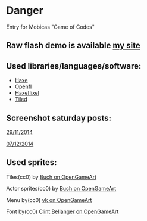 Danger
======

Entry for Mobicas "Game of Codes"

Raw flash demo is available [my site](https://nazywam.github.io/projects/Danger/)
-------------


Used libraries/languages/software:
-------------

* [Haxe](http://haxe.org/)
* [Openfl](http://www.openfl.org/)
* [Haxeflixel](http://haxeflixel.com/)
* [Tiled](http://www.mapeditor.org/)

Screenshot saturday posts:
-------------
[29/11/2014](https://www.reddit.com/r/gamedev/comments/2nq9ru/screenshot_saturday_200_giving_thanks_to_gaming/cmg12hk)

[07/12/2014](https://www.reddit.com/r/gamedev/comments/2oflvw/screenshot_saturday_201_new_paint_job/cmnsnxt)

Used sprites:
-------------
Tiles(cc0) by [Buch on OpenGameArt](http://opengameart.org/content/dawnblocker-ortho)

Actor sprites(cc0)  by [Buch on OpenGameArt](http://opengameart.org/content/a-platformer-in-the-forest)

Menu by(cc0) [vk on OpenGameArt](http://opengameart.org/content/match-3-gui)

Font by(cc0) [Clint Bellanger on OpenGameArt](http://opengameart.org/content/boxy-bold-font)
